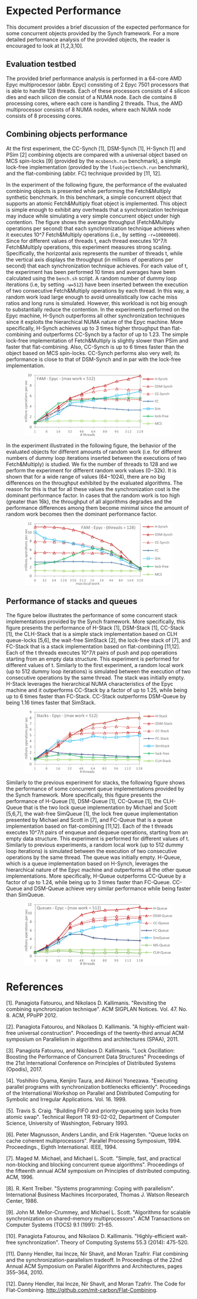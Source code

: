 # Expected Performance

This document provides a brief discussion of the expected performance for some concurrent objects provided by the Synch framework. For a more detailed performance analysis of the provided objects, the reader is encouraged to look at [1,2,3,10].

## Evaluation testbed

The provided brief performance analysis is performed  in a 64-core AMD Epyc multiprocessor (abbr. Epyc) consisting of 2 Epyc 7501 processors that is able to handle 128 threads. Each of these processors consists of 4 silicon dies and each silicon die consist of a NUMA node. Each die contains 8 processing cores, where each core is handling 2 threads. Thus, the AMD multiprocessor consists of 8 NUMA nodes, where each NUMA node consists of 8 processing cores.

## Combining objects performance

At the first experiment, the CC-Synch [1], DSM-Synch [1], H-Synch [1] and PSim [2] combining objects are compared with a universal object based on MCS spin-locks [9] (provided by the `mcsbench.run` benchmark), a simple lock-free implementation (provided by the `lfuobjectbench.run` benchmark), and the flat-combining (abbr. FC) technique provided by [11, 12].

In the experiment of the following figure, the performance of the evaluated combining objects is presented while performing the Fetch&Multiply synthetic benchmark. In this benchmark, a simple concurrent object that supports an atomic Fetch&Multiply float object is implemented. This object is simple enough to exhibit any overheads that a synchronization technique may induce while simulating a very simple concurrent object under high contention. The figure shows the average throughput (Fetch&Multiply operations per second) that each synchronization technique achieves when it executes 10^7 Fetch&Multiply operations (i.e., by setting `-r=10000000`). Since for different values of threads t, each thread executes  10^7/t Fetch&Multiply operations, this experiment measures strong scaling. Specifically, the horizontal axis represents the number of threads t, while the vertical axis displays the throughput (in millions of operations per second) that each synchronization technique achieves. For each value of t, the experiment has been performed 10 times and averages have been calculated using the `bench.sh` script. A random number of dummy loop iterations (i.e, by setting `-w=512`) have been inserted between the execution of two consecutive Fetch&Multiply operations by each thread. In this way, a random work load large enough to avoid unrealistically low cache miss ratios and long runs is simulated. However, this workload is not big enough to substantially reduce the contention. In the experiments performed on the Epyc machine, H-Synch outperforms all other synchronization techniques since it exploits the hierarchical NUMA nature of the Epyc machine. More specifically, H-Synch achieves up to 3 times higher throughput than flat-combining and outperforms CC-Synch by a factor of up to 1.23. The simple lock-free implementation of Fetch&Multiply is slightly slower than PSim and faster that flat-combining. Also, CC-Synch is up to 6 times faster than the object based on MCS spin-locks. CC-Synch performs also very well; its performance is close to that of DSM-Synch and in par with the lock-free implementation.

<p align="center">
    <img src="resources/fam_epyc_w512.png" width="80%">
</p>

In the experiment illustrated in the following figure, the behavior of the evaluated objects for different amounts of random work (i.e. for different numbers of dummy loop iterations inserted between the executions of two Fetch&Multiply) is studied. We fix the number of threads to 128 and we perform the experiment for different random work values (0−32k). It is shown that for a wide range of values (64−1024), there are no big differences on the throughput exhibited by the evaluated algorithms. The reason for this is that for all these values the synchronization cost is the dominant performance factor. In cases that the random work is too high (greater than 16k), the throughput of all algorithms degrades and the performance differences among them become minimal since the amount of random work becomes then the dominant performance factor.

<p align="center">
    <img src="resources/fam_epyc_local_work.png" width="80%">
</p>

## Performance of stacks and queues

The figure below illustrates the performance of some concurrent stack implementations provided by the Synch framework. More specifically, this figure presents the performance of H-Stack [1], DSM-Stack [1], CC-Stack [1], the CLH-Stack that is a simple stack implementation based on CLH queue-locks [5,6], the wait-free SimStack [2], the lock-free stack of [7], and FC-Stack that is a stack implementation based on flat-combining [11,12]. Each of the t threads executes 10^7/t pairs of push and pop operations starting from an empty data structure. This experiment is performed for different values of t. Similarly to the first experiment, a random local work (up to 512 dummy loop iterations) is simulated between the execution of two consecutive operations by the same thread. The stack was initially empty. H-Stack leverages the hierarchical NUMA characteristics of the Epyc machine and it outperforms CC-Stack by a factor of up to 1.25, while being up to 6 times faster than FC-Stack. CC-Stack outperforms DSM-Queue by being 1.16 times faster that SimStack.

<p align="center">
    <img src="resources/stacks_epyc_w512.png" width="80%">
</p>

Similarly to the previous experiment for stacks, the following figure shows the performance of some concurrent queue implementations provided by the Synch framework. More specifically, this figure presents the performance of H-Queue [1], DSM-Queue [1], CC-Queue [1], the CLH-Queue that is the two lock queue implementation by Michael and Scott [5,6,7], the wait-free SimQueue [1], the lock free queue implementation presented by Michael and Scott in [7], and FC-Queue that is a queue implementation based on flat-combining [11,12]. Each of the t threads executes 10^7/t pairs of enqueue and dequeue operations, starting from an empty data structure. This experiment is performed for different values of t. Similarly to previous experiments, a random local work (up to 512 dummy loop iterations) is simulated between the execution of two consecutive operations by the same thread. The queue was initially empty. H-Queue, which is a queue implementation based on H-Synch, leverages the hierarchical nature of the Epyc machine and outperforms all the other queue implementations. More specifically, H-Queue outperforms CC-Queue by a factor of up to 1.24, while being up to 3 times faster than FC-Queue. CC-Queue and DSM-Queue achieve very similar performance while being faster than SimQueue.

<p align="center">
    <img src="resources/queues_epyc_w512.png" width="80%">
</p>

# References

[1]. Panagiota Fatourou, and Nikolaos D. Kallimanis. "Revisiting the combining synchronization technique". ACM SIGPLAN Notices. Vol. 47. No. 8. ACM, PPoPP 2012.

[2]. Panagiota Fatourou, and Nikolaos D. Kallimanis. "A highly-efficient wait-free universal construction". Proceedings of the twenty-third annual ACM symposium on Parallelism in algorithms and architectures (SPAA), 2011.

[3]. Panagiota Fatourou, and Nikolaos D. Kallimanis. "Lock Oscillation: Boosting the Performance of Concurrent Data Structures" Proceedings of the 21st International Conference on Principles of Distributed Systems (Opodis), 2017.

[4]. Yoshihiro Oyama, Kenjiro Taura, and Akinori Yonezawa. "Executing parallel programs with synchronization bottlenecks efficiently". Proceedings of the International Workshop on Parallel and Distributed Computing for Symbolic and Irregular Applications. Vol. 16. 1999.

[5]. Travis S. Craig. "Building FIFO and priority-queueing spin locks from atomic swap". Technical Report TR 93-02-02, Department of Computer Science, University of Washington, February 1993.

[6]. Peter Magnusson, Anders Landin, and Erik Hagersten. "Queue locks on cache coherent multiprocessors". Parallel Processing Symposium, 1994. Proceedings., Eighth International. IEEE, 1994.

[7]. Maged M. Michael, and Michael L. Scott. "Simple, fast, and practical non-blocking and blocking concurrent queue algorithms". Proceedings of the fifteenth annual ACM symposium on Principles of distributed computing. ACM, 1996.

[8]. R. Kent Treiber. "Systems programming: Coping with parallelism". International Business Machines Incorporated, Thomas J. Watson Research Center, 1986.

[9]. John M. Mellor-Crummey, and Michael L. Scott. "Algorithms for scalable synchronization on shared-memory multiprocessors". ACM Transactions on Computer Systems (TOCS) 9.1 (1991): 21-65.

[10]. Panagiota Fatourou, and Nikolaos D. Kallimanis. "Highly-efficient wait-free synchronization". Theory of Computing Systems 55.3 (2014): 475-520.

[11]. Danny Hendler, Itai Incze, Nir Shavit, and Moran Tzafrir. Flat combining and the synchronization-parallelism tradeoff. In Proceedings of the 22nd Annual ACM Symposium on Parallel Algorithms and Architectures, pages 355–364, 2010.

[12]. Danny Hendler, Itai Incze, Nir Shavit, and Moran Tzafrir. The Code for Flat-Combining. http://github.com/mit-carbon/Flat-Combining.

